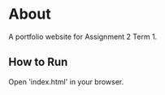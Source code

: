 # About

A portfolio website for Assignment 2 Term 1.

## How to Run

Open 'index.html' in your browser.
